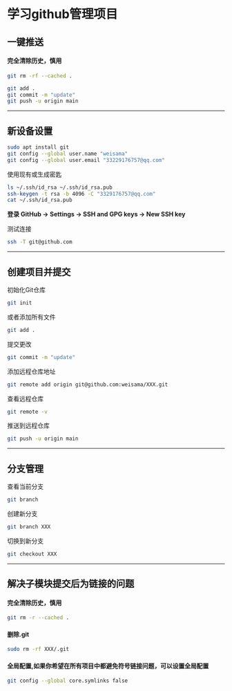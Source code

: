 # 学习github管理项目

## 一键推送

#### 完全清除历史，慎用

```bash
git rm -rf --cached .
```

```bash
git add .
git commit -m "update"
git push -u origin main
```

---

## 新设备设置
```bash
sudo apt install git
git config --global user.name "weisama"
git config --global user.email "33229176757@qq.com"
```

使用现有或生成密匙
```bash
ls ~/.ssh/id_rsa ~/.ssh/id_rsa.pub
ssh-keygen -t rsa -b 4096 -C "3329176757@qq.com"
cat ~/.ssh/id_rsa.pub
```

**登录 GitHub → Settings → SSH and GPG keys → New SSH key**

测试连接
```bash
ssh -T git@github.com
```

---

## 创建项目并提交

初始化Git仓库
```bash
git init
```

或者添加所有文件
```bash
git add .
```

提交更改
```bash
git commit -m "update"
```

添加远程仓库地址
```bash
git remote add origin git@github.com:weisama/XXX.git
```

查看远程仓库
```bash
git remote -v
```

推送到远程仓库
```bash
git push -u origin main
```

---


## 分支管理

查看当前分支
```bash
git branch
```

创建新分支
```bash
git branch XXX
```

切换到新分支
```bash
git checkout XXX
```

---

## 解决子模块提交后为链接的问题


#### 完全清除历史，慎用

```bash
git rm -r --cached .
```

#### 删除.git

```bash
sudo rm -rf XXX/.git
```

#### 全局配置,如果你希望在所有项目中都避免符号链接问题，可以设置全局配置

```bash
git config --global core.symlinks false
```

